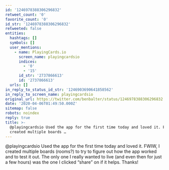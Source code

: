 ```yaml
---
id: '1246978388306296832'
retweet_count: '0'
favorite_count: '0'
id_str: '1246978388306296832'
retweeted: false
entities:
  hashtags: []
  symbols: []
  user_mentions:
    - name: PlayingCards.io
      screen_name: playingcardsio
      indices:
        - '0'
        - '15'
      id_str: '2737866613'
      id: '2737866613'
  urls: []
in_reply_to_status_id_str: '1246903690641858562'
in_reply_to_screen_name: playingcardsio
original_url: https://twitter.com/benbalter/status/1246978388306296832
date: '2020-04-06T01:49:50.000Z'
sitemap: false
robots: noindex
reply: true
title: >-
  @playingcardsio Used the app for the first time today and loved it. FWIW, I
  created multiple boards …
---
```


@playingcardsio Used the app for the first time today and loved it. FWIW, I created multiple boards (rooms?) to try to figure out how the app worked and to test it out. The only one I really wanted to live (and even then for just a few hours) was the one I clicked “share” on if it helps. Thanks!
